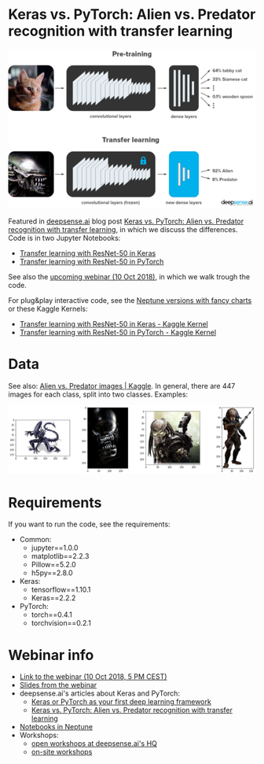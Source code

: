 # Keras vs. PyTorch: Alien vs. Predator recognition with transfer learning

![](images/transfer_learning.png)


Featured in [deepsense.ai](https://deepsense.ai/) blog post [Keras vs. PyTorch: Alien vs. Predator recognition with transfer learning](https://deepsense.ai/keras-vs-pytorch-avp-transfer-learning), in which we discuss the differences. Code is in two Jupyter Notebooks:

* [Transfer learning with ResNet-50 in Keras](Keras-Resnet50.ipynb)
* [Transfer learning with ResNet-50 in PyTorch](PyTorch-Resnet50.ipynb)

See also the [upcoming webinar (10 Oct 2018)](https://www.crowdcast.io/e/KerasVersusPyTorch/register), in which we walk trough the code.

For plug&play interactive code, see the [Neptune versions with fancy charts](https://app.neptune.ml/deepsense-ai/Keras-vs-PyTorch) or these Kaggle Kernels:

* [Transfer learning with ResNet-50 in Keras - Kaggle Kernel](https://www.kaggle.com/pmigdal/transfer-learning-with-resnet-50-in-keras)
* [Transfer learning with ResNet-50 in PyTorch - Kaggle Kernel](https://www.kaggle.com/pmigdal/transfer-learning-with-resnet-50-in-pytorch)

# Data

See also: [Alien vs. Predator images | Kaggle](https://www.kaggle.com/pmigdal/alien-vs-predator-images).
In general, there are 447 images for each class, split into two classes. Examples:

![](images/example.png)

# Requirements

If you want to run the code, see the requirements:

* Common:
  * jupyter==1.0.0
  * matplotlib==2.2.3
  * Pillow==5.2.0
  * h5py==2.8.0
* Keras:
  * tensorflow==1.10.1
  * Keras==2.2.2
* PyTorch:
  * torch==0.4.1
  * torchvision==0.2.1

# Webinar info

* [Link to the webinar (10 Oct 2018, 5 PM CEST)](https://www.crowdcast.io/e/KerasVersusPyTorch/register)
* [Slides from the webinar](https://docs.google.com/presentation/d/1y6KBgVtvZ26afCbIbCoGZoEdT6-eoUqPc9U4cJ3X1Gw)
* deepsense.ai's articles about Keras and PyTorch:
  * [Keras or PyTorch as your first deep learning framework ](https://deepsense.ai/keras-or-pytorch/)
  * [Keras vs. PyTorch: Alien vs. Predator recognition with transfer learning](https://deepsense.ai/keras-vs-pytorch-avp-transfer-learning/)
* [Notebooks in Neptune](https://app.neptune.ml/deepsense-ai/Keras-vs-PyTorch)
* Workshops:
  * [open workshops at deepsense.ai's HQ](https://deepsense.ai/machine-learning-and-deep-learning-training/)
  * [on-site workshops](https://deepsense.ai/machine-learning-training/)
